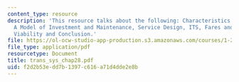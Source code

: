 ```yaml
---
content_type: resource
description: 'This resource talks about the following: Characteristics of the Industry,
  A Model of Investment and Maintenance, Service Design, ITS, Fares and Financial
  Viability and Conclusion.'
file: https://ol-ocw-studio-app-production.s3.amazonaws.com/courses/1-221j-transportation-systems-fall-2004/f2d2b53edd7b1397c616a71d4dde2e8b_trans_sys_chap28.pdf
file_type: application/pdf
resourcetype: Document
title: trans_sys_chap28.pdf
uid: f2d2b53e-dd7b-1397-c616-a71d4dde2e8b
---
```

